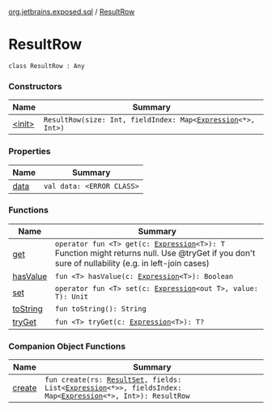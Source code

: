 [org.jetbrains.exposed.sql](../index.md) / [ResultRow](.)

# ResultRow

`class ResultRow : Any`

### Constructors

| Name | Summary |
|---|---|
| [&lt;init&gt;](-init-.md) | `ResultRow(size: Int, fieldIndex: Map<`[`Expression`](../-expression/index.md)`<*>, Int>)` |

### Properties

| Name | Summary |
|---|---|
| [data](data.md) | `val data: <ERROR CLASS>` |

### Functions

| Name | Summary |
|---|---|
| [get](get.md) | `operator fun <T> get(c: `[`Expression`](../-expression/index.md)`<T>): T`<br>Function might returns null. Use @tryGet if you don't sure of nullability (e.g. in left-join cases) |
| [hasValue](has-value.md) | `fun <T> hasValue(c: `[`Expression`](../-expression/index.md)`<T>): Boolean` |
| [set](set.md) | `operator fun <T> set(c: `[`Expression`](../-expression/index.md)`<out T>, value: T): Unit` |
| [toString](to-string.md) | `fun toString(): String` |
| [tryGet](try-get.md) | `fun <T> tryGet(c: `[`Expression`](../-expression/index.md)`<T>): T?` |

### Companion Object Functions

| Name | Summary |
|---|---|
| [create](create.md) | `fun create(rs: `[`ResultSet`](http://docs.oracle.com/javase/6/docs/api/java/sql/ResultSet.html)`, fields: List<`[`Expression`](../-expression/index.md)`<*>>, fieldsIndex: Map<`[`Expression`](../-expression/index.md)`<*>, Int>): ResultRow` |
